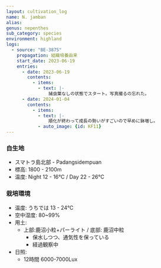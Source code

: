 ```yaml
---
layout: cultivation_log
name: N. jamban
alias:
genus: nepenthes
sub_category: species
environment: highland
logs:
  - source: "BE-3875"
    propagation: 組織培養由来
    start_date: 2023-06-19
    entries:
      - date: 2023-06-19
        contents:
          - items:
            - text: |-
                捕虫葉なしの状態でスタート。写真撮るの忘れた。
      - date: 2024-01-04
        contents:
          - items:
            - text: |-
                順化が終わって成長の勢いがすごいので早めに鉢増し。
            - auto_image: {id: KF11}
---
```

### 自生地
- スマトラ島北部 - Padangsidempuan
- 標高: 1800 - 2100m
- 温度: Night 12 - 16℃ / Day 22 - 26℃

### 栽培環境
- 温度: うちでは 13 - 24℃
- 空中湿度: 80~99%
- 用土:
  - 上部:鹿沼小粒+パーライト / 底部: 鹿沼中粒
    - 保水しつつ、通気性を保っている
    - 経過観察中
- 日照:
  - 12時間 6000-7000Lux